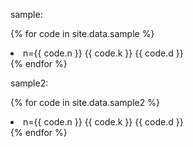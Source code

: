 sample:

{% for code in site.data.sample %} 
<li> <a> n={{ code.n }} {{ code.k }} {{ code.d }} </a> </li>
{% endfor %}


sample2:

{% for code in site.data.sample2 %} 
<li> <a> n={{ code.n }} {{ code.k }} {{ code.d }} </a> </li>
{% endfor %}
